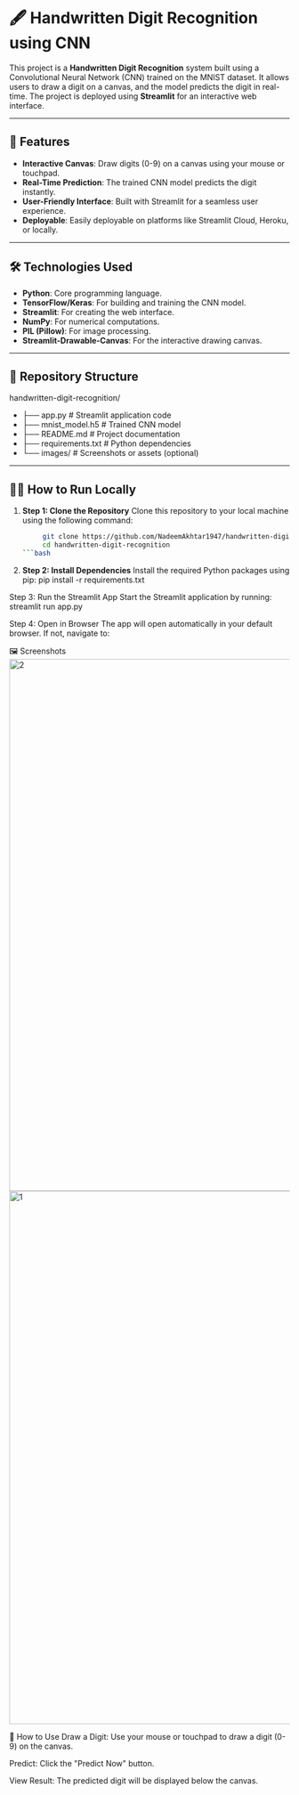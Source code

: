 # 🖋️ Handwritten Digit Recognition using CNN

This project is a **Handwritten Digit Recognition** system built using a Convolutional Neural Network (CNN) trained on the MNIST dataset. It allows users to draw a digit on a canvas, and the model predicts the digit in real-time. The project is deployed using **Streamlit** for an interactive web interface.

---

## 🚀 Features

- **Interactive Canvas**: Draw digits (0-9) on a canvas using your mouse or touchpad.
- **Real-Time Prediction**: The trained CNN model predicts the digit instantly.
- **User-Friendly Interface**: Built with Streamlit for a seamless user experience.
- **Deployable**: Easily deployable on platforms like Streamlit Cloud, Heroku, or locally.

---

## 🛠️ Technologies Used

- **Python**: Core programming language.
- **TensorFlow/Keras**: For building and training the CNN model.
- **Streamlit**: For creating the web interface.
- **NumPy**: For numerical computations.
- **PIL (Pillow)**: For image processing.
- **Streamlit-Drawable-Canvas**: For the interactive drawing canvas.

---

## 📂 Repository Structure

handwritten-digit-recognition/
- ├── app.py # Streamlit application code
- ├── mnist_model.h5 # Trained CNN model
- ├── README.md # Project documentation
- ├── requirements.txt # Python dependencies
- └── images/ # Screenshots or assets (optional)

---

## 🏃‍♂️ How to Run Locally

1. **Step 1: Clone the Repository**
Clone this repository to your local machine using the following command:
    ```bash
         git clone https://github.com/NadeemAkhtar1947/handwritten-digit-recognition.git
         cd handwritten-digit-recognition
    ```bash

2. **Step 2: Install Dependencies**
Install the required Python packages using pip:
pip install -r requirements.txt

Step 3: Run the Streamlit App
Start the Streamlit application by running:
streamlit run app.py

Step 4: Open in Browser
The app will open automatically in your default browser. If not, navigate to:

🖼️ Screenshots
<img width="956" alt="2" src="https://github.com/user-attachments/assets/94751022-be3a-45c1-a909-133bde4f0b80" />
<img width="958" alt="1" src="https://github.com/user-attachments/assets/080b5423-34d4-423d-965f-0843f82a829a" />


🎯 How to Use
Draw a Digit: Use your mouse or touchpad to draw a digit (0-9) on the canvas.

Predict: Click the "Predict Now" button.

View Result: The predicted digit will be displayed below the canvas.
